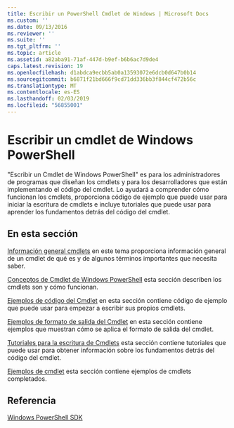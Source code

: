 ```yaml
---
title: Escribir un PowerShell Cmdlet de Windows | Microsoft Docs
ms.custom: ''
ms.date: 09/13/2016
ms.reviewer: ''
ms.suite: ''
ms.tgt_pltfrm: ''
ms.topic: article
ms.assetid: a82aba91-71af-447d-b9ef-b6b6ac7d9de4
caps.latest.revision: 19
ms.openlocfilehash: d1abdca9ecbb5ab0a13593072e6dcb0d647b0b14
ms.sourcegitcommit: b6871f21bd666f9cd71dd336bb3f844cf472b56c
ms.translationtype: MT
ms.contentlocale: es-ES
ms.lasthandoff: 02/03/2019
ms.locfileid: "56855001"
---
```

# <a name="writing-a-windows-powershell-cmdlet"></a>Escribir un cmdlet de Windows PowerShell

"Escribir un Cmdlet de Windows PowerShell" es para los administradores de programas que diseñan los cmdlets y para los desarrolladores que están implementando el código del cmdlet. Lo ayudará a comprender cómo funcionan los cmdlets, proporciona código de ejemplo que puede usar para iniciar la escritura de cmdlets e incluye tutoriales que puede usar para aprender los fundamentos detrás del código del cmdlet.

## <a name="in-this-section"></a>En esta sección

[Información general cmdlets](./cmdlet-overview.md) en este tema proporciona información general de un cmdlet de qué es y de algunos términos importantes que necesita saber.

[Conceptos de Cmdlet de Windows PowerShell](./windows-powershell-cmdlet-concepts.md) esta sección describen los cmdlets son y cómo funcionan.

[Ejemplos de código del Cmdlet](./examples-of-cmdlet-code.md) en esta sección contiene código de ejemplo que puede usar para empezar a escribir sus propios cmdlets.

[Ejemplos de formato de salida del Cmdlet](https://msdn.microsoft.com/en-us/65829249-124d-47d0-9bf3-8e397dc55855) en esta sección contiene ejemplos que muestran cómo se aplica el formato de salida del cmdlet.

[Tutoriales para la escritura de Cmdlets](./tutorials-for-writing-cmdlets.md) esta sección contiene tutoriales que puede usar para obtener información sobre los fundamentos detrás del código del cmdlet.

[Ejemplos de cmdlet](./cmdlet-samples.md) esta sección contiene ejemplos de cmdlets completados.

## <a name="reference"></a>Referencia

[Windows PowerShell SDK](../windows-powershell-reference.md)
